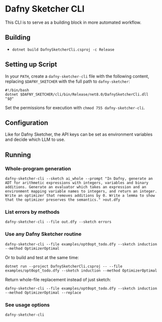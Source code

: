 # Dafny Sketcher CLI

This CLI is to serve as a building block in more automated workflow.

## Building

- `dotnet build DafnySketcherCli.csproj -c Release`

## Setting up Script

In your `PATH`, create a `dafny-sketcher-cli` file with the following content, replacing `$DAFNY_SKETCHER` with the full path to `dafny-sketcher`:
```
#!/bin/bash
dotnet $DAFNY_SKETCHER/cli/bin/Release/net8.0/DafnySketcherCli.dll "$@"
```

Set the permissions for execution with `chmod 755 dafny-sketcher-cli`.

## Configuration

Like for Dafny Sketcher, the API keys can be set as environment variables and decide which LLM to use.

## Running

### Whole-program generation

```
dafny-sketcher-cli --sketch ai_whole --prompt "In Dafny, generate an ADT for arithmetic expressions with integers, variables and binary additions. Generate an evaluator which takes an expression and an environment mapping variable names to integers, and return an integer. Write an optimizer that removes additions by 0. Write a lemma to show that the optimizer preserves the semantics." >out.dfy
```

### List errors by methods

```
dafny-sketcher-cli --file out.dfy --sketch errors
```

### Use any Dafny Sketcher routine

```
dafny-sketcher-cli --file examples/opt0opt_todo.dfy --sketch induction --method OptimizerOptimal
```

Or to build and test at the same time:
```
dotnet run --project DafnySketcherCli.csproj -- --file examples/opt0opt_todo.dfy --sketch induction --method OptimizerOptimal
```

Return whole-file replacement instead of just sketch:
```
dafny-sketcher-cli --file examples/opt0opt_todo.dfy --sketch induction --method OptimizerOptimal --replace
```

### See usage options

```
dafny-sketcher-cli
```